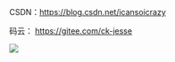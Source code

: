 CSDN：https://blog.csdn.net/icansoicrazy

码云： https://gitee.com/ck-jesse 

<img align="left" src="https://github-readme-stats.vercel.app/api?username=ck-jesse&show_icons=true&icon_color=0366d6&text_color=24292e&bg_color=ffffff&hide_title=true" />

<!--
**ck-jesse/ck-jesse** is a ✨ _special_ ✨ repository because its `README.md` (this file) appears on your GitHub profile.

Here are some ideas to get you started:

- 🔭 I’m currently working on ...
- 🌱 I’m currently learning ...
- 👯 I’m looking to collaborate on ...
- 🤔 I’m looking for help with ...
- 💬 Ask me about ...
- 📫 How to reach me: ...
- 😄 Pronouns: ...
- ⚡ Fun fact: ...
-->

